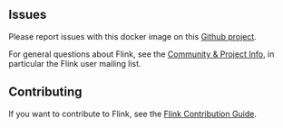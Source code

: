 ## Issues

Please report issues with this docker image on this [Github project](https://github.com/docker-flink/docker-flink).

For general questions about Flink, see the [Community & Project Info](https://flink.apache.org/community.html), in particular the Flink user mailing list.

## Contributing

If you want to contribute to Flink, see the [Flink Contribution Guide](https://flink.apache.org/how-to-contribute.html).
